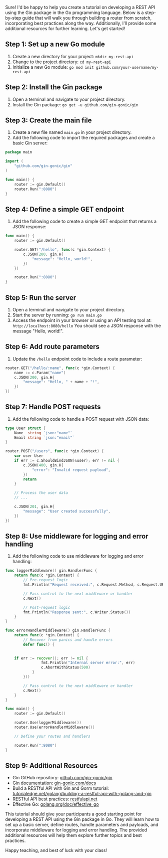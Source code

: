 Sure! I'd be happy to help you create a tutorial on developing a REST API using the Gin package in the Go programming language. Below is a step-by-step guide that will walk you through building a router from scratch, incorporating best practices along the way. Additionally, I'll provide some additional resources for further learning. Let's get started!

## Step 1: Set up a new Go module
1. Create a new directory for your project: `mkdir my-rest-api`
2. Change to the project directory: `cd my-rest-api`
3. Initialize a new Go module: `go mod init github.com/your-username/my-rest-api`

## Step 2: Install the Gin package
1. Open a terminal and navigate to your project directory.
2. Install the Gin package: `go get -u github.com/gin-gonic/gin`

## Step 3: Create the main file
1. Create a new file named `main.go` in your project directory.
2. Add the following code to import the required packages and create a basic Gin server:
```go
package main

import (
	"github.com/gin-gonic/gin"
)

func main() {
	router := gin.Default()
	router.Run(":8080")
}
```

## Step 4: Define a simple GET endpoint
1. Add the following code to create a simple GET endpoint that returns a JSON response:
```go
func main() {
	router := gin.Default()

	router.GET("/hello", func(c *gin.Context) {
		c.JSON(200, gin.H{
			"message": "Hello, world!",
		})
	})

	router.Run(":8080")
}
```

## Step 5: Run the server
1. Open a terminal and navigate to your project directory.
2. Start the server by running: `go run main.go`
3. Access the endpoint in your browser or using an API testing tool at: `http://localhost:8080/hello`
   You should see a JSON response with the message "Hello, world!".

## Step 6: Add route parameters
1. Update the `/hello` endpoint code to include a route parameter:
```go
router.GET("/hello/:name", func(c *gin.Context) {
	name := c.Param("name")
	c.JSON(200, gin.H{
		"message": "Hello, " + name + "!",
	})
})
```

## Step 7: Handle POST requests
1. Add the following code to handle a POST request with JSON data:
```go
type User struct {
	Name  string `json:"name"`
	Email string `json:"email"`
}

router.POST("/users", func(c *gin.Context) {
	var user User
	if err := c.ShouldBindJSON(&user); err != nil {
		c.JSON(400, gin.H{
			"error": "Invalid request payload",
		})
		return
	}

	// Process the user data
	// ...

	c.JSON(201, gin.H{
		"message": "User created successfully",
	})
})
```

## Step 8: Use middleware for logging and error handling
1. Add the following code to use middleware for logging and error handling:
```go
func loggerMiddleware() gin.HandlerFunc {
	return func(c *gin.Context) {
		// Pre-request logic
		fmt.Println("Request received:", c.Request.Method, c.Request.URL.Path)

		// Pass control to the next middleware or handler
		c.Next()

		// Post-request logic
		fmt.Println("Response sent:", c.Writer.Status())
	}
}

func errorHandlerMiddleware() gin.HandlerFunc {
	return func(c *gin.Context) {
		// Recover from panics and handle errors
		defer func() {
		

	if err := recover(); err != nil {
				fmt.Println("Internal server error:", err)
				c.AbortWithStatus(500)
			}
		}()

		// Pass control to the next middleware or handler
		c.Next()
	}
}

func main() {
	router := gin.Default()

	router.Use(loggerMiddleware())
	router.Use(errorHandlerMiddleware())

	// Define your routes and handlers

	router.Run(":8080")
}
```

## Step 9: Additional Resources
- Gin GitHub repository: [github.com/gin-gonic/gin](https://github.com/gin-gonic/gin)
- Gin documentation: [gin-gonic.com/docs](https://gin-gonic.com/docs)
- Build a RESTful API with Gin and Gorm tutorial: [tutorialedge.net/golang/building-a-restful-api-with-golang-and-gin](https://tutorialedge.net/golang/building-a-restful-api-with-golang-and-gin)
- RESTful API best practices: [restfulapi.net](https://restfulapi.net)
- Effective Go: [golang.org/doc/effective_go](https://golang.org/doc/effective_go.html)

This tutorial should give your participants a good starting point for developing a REST API using the Gin package in Go. They will learn how to set up a basic server, define routes, handle parameters and payloads, and incorporate middleware for logging and error handling. The provided additional resources will help them explore further topics and best practices.

Happy teaching, and best of luck with your class!